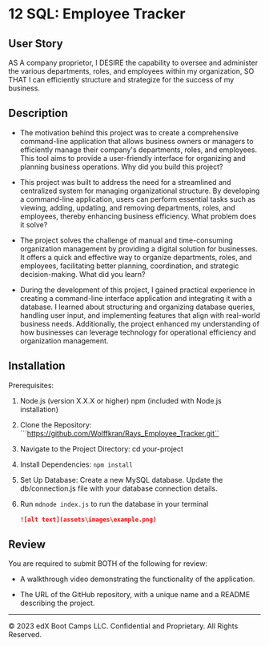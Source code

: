 # 12 SQL: Employee Tracker

## User Story

AS A company proprietor,
I DESIRE the capability to oversee and administer the various departments, roles, and employees within my organization,
SO THAT I can efficiently structure and strategize for the success of my business.

## Description

- The motivation behind this project was to create a comprehensive command-line application that allows business owners or managers to efficiently manage their company's departments, roles, and employees. This tool aims to provide a user-friendly interface for organizing and planning business operations.
Why did you build this project?

- This project was built to address the need for a streamlined and centralized system for managing organizational structure. By developing a command-line application, users can perform essential tasks such as viewing, adding, updating, and removing departments, roles, and employees, thereby enhancing business efficiency.
What problem does it solve?

- The project solves the challenge of manual and time-consuming organization management by providing a digital solution for businesses. It offers a quick and effective way to organize departments, roles, and employees, facilitating better planning, coordination, and strategic decision-making.
What did you learn?

- During the development of this project, I gained practical experience in creating a command-line interface application and integrating it with a database. I learned about structuring and organizing database queries, handling user input, and implementing features that align with real-world business needs. Additionally, the project enhanced my understanding of how businesses can leverage technology for operational efficiency and organization management.

## Installation

Prerequisites:

1. Node.js (version X.X.X or higher)
npm (included with Node.js installation)

2. Clone the Repository: ```https://github.com/Wolffkran/Rays_Employee_Tracker.git``

3. Navigate to the Project Directory: cd your-project

4. Install Dependencies: ```npm install```

5. Set Up Database:
Create a new MySQL database.
Update the db/connection.js file with your database connection details.

6. Run ```mdnode index.js``` to run the database in your terminal

    ```md
    ![alt text](assets\images\example.png)
    ```

## Review

You are required to submit BOTH of the following for review:

* A walkthrough video demonstrating the functionality of the application.

* The URL of the GitHub repository, with a unique name and a README describing the project.

- - -
© 2023 edX Boot Camps LLC. Confidential and Proprietary. All Rights Reserved.
